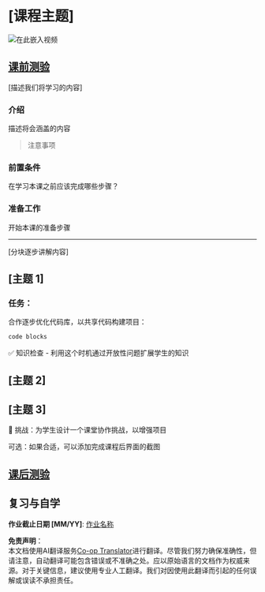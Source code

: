 <!--
CO_OP_TRANSLATOR_METADATA:
{
  "original_hash": "0494be70ad7fadd13a8c3d549c23e355",
  "translation_date": "2025-08-25T01:07:54+00:00",
  "source_file": "lesson-template/README.md",
  "language_code": "zh"
}
-->
# [课程主题]

![在此嵌入视频](../../../lesson-template/video-url)

## [课前测验](../../../lesson-template/quiz-url)

[描述我们将学习的内容]

### 介绍

描述将会涵盖的内容

> 注意事项

### 前置条件

在学习本课之前应该完成哪些步骤？

### 准备工作

开始本课的准备步骤

---

[分块逐步讲解内容]

## [主题 1]

### 任务：

合作逐步优化代码库，以共享代码构建项目：

```html
code blocks
```

✅ 知识检查 - 利用这个时机通过开放性问题扩展学生的知识

## [主题 2]

## [主题 3]

🚀 挑战：为学生设计一个课堂协作挑战，以增强项目

可选：如果合适，可以添加完成课程后界面的截图

## [课后测验](../../../lesson-template/quiz-url)

## 复习与自学

**作业截止日期 [MM/YY]**: [作业名称](assignment.md)

**免责声明**：  
本文档使用AI翻译服务[Co-op Translator](https://github.com/Azure/co-op-translator)进行翻译。尽管我们努力确保准确性，但请注意，自动翻译可能包含错误或不准确之处。应以原始语言的文档作为权威来源。对于关键信息，建议使用专业人工翻译。我们对因使用此翻译而引起的任何误解或误读不承担责任。